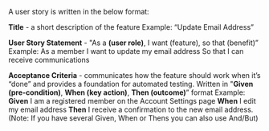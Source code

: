 A user story is written in the below format:

**Title** - a short description of the feature
Example: 
“Update Email Address”

**User Story Statement** - "As a **(user role)**, I want (feature), so that (benefit)”
Example: 
As a member 
I want to update my email address 
So that I can receive communications

**Acceptance Criteria** - communicates how the feature should work when it’s “done” and provides a foundation for automated testing. Written in "**Given (pre-condition)**, **When (key action)**, **Then (outcome)**” format
Example:
**Given** I am a registered member on the Account Settings page 
**When** I edit my email address 
**Then** I receive a confirmation to the new email address. (Note: If you have several Given, When or Thens you can also use And/But)
